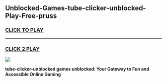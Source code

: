 
## Unblocked-Games-tube-clicker-unblocked-Play-Free-pruss
<h3>
<a href="https://premium76.site?title=tube-clicker-unblocked&ref=23A">CLICK TO PLAY</a></h3>
<hr>

<h3>
<a href="https://premium76.site?title=tube-clicker-unblocked&ref=23A">CLICK 2 PLAY</a>
  
</h3>

<a href="https://premium76.site?title=tube-clicker-unblocked&ref=23A"><img src="https://clearcache.store/games.png"></a>


**tube-clicker-unblocked games unblocked: Your Gateway to Fun and Accessible Online Gaming**
